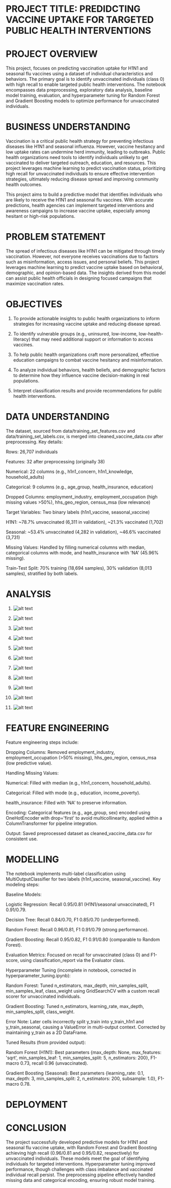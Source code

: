 # PROJECT TITLE: PREDIDCTING VACCINE UPTAKE FOR TARGETED PUBLIC HEALTH INTERVENTIONS

# PROJECT OVERVIEW

This project, focuses on predicting vaccination uptake for H1N1 and seasonal flu vaccines using a dataset of individual characteristics and behaviors. The primary goal is to identify unvaccinated individuals (class 0) with high recall to enable targeted public health interventions. The notebook encompasses data preprocessing, exploratory data analysis, baseline model training, evaluation, and hyperparameter tuning for Random Forest and Gradient Boosting models to optimize performance for unvaccinated individuals.

# BUSINESS UNDERSTANDING

Vaccination is a critical public health strategy for preventing infectious diseases like H1N1 and seasonal influenza. However, vaccine hesitancy and low uptake rates can undermine herd immunity, leading to outbreaks. Public health organizations need tools to identify individuals unlikely to get vaccinated to deliver targeted outreach, education, and resources. This project leverages machine learning to predict vaccination status, prioritizing high recall for unvaccinated individuals to ensure effective intervention strategies, ultimately reducing disease spread and improving community health outcomes.

This project aims to build a predictive model that identifies individuals who are likely to receive the H1N1 and seasonal flu vaccines. With accurate predictions, health agencies can implement targeted interventions and awareness campaigns to increase vaccine uptake, especially among hesitant or high-risk populations.

# PROBLEM STATEMENT
The spread of infectious diseases like H1N1 can be mitigated through timely vaccination. However, not everyone receives vaccinations due to factors such as misinformation, access issues, and personal beliefs. This project leverages machine learning to predict vaccine uptake based on behavioral, demographic, and opinion-based data. The insights derived from this model can assist public health officials in designing focused campaigns that maximize vaccination rates.

# OBJECTIVES

1. To provide actionable insights to public health organizations to inform strategies for increasing vaccine uptake and reducing disease spread.

2. To identify vulnerable groups (e.g., uninsured, low-income, low-health-literacy) that may need additional support or information to access vaccines.

3. To help public health organizations craft more personalized, effective education campaigns to combat vaccine hesitancy and misinformation.

4. To analyze individual behaviors, health beliefs, and demographic factors to determine how they influence vaccine decision-making in real populations.

5. Interpret classification results and provide recommendations for public health interventions.

# DATA UNDERSTANDING

The dataset, sourced from data/training_set_features.csv and data/training_set_labels.csv, is merged into cleaned_vaccine_data.csv after preprocessing. Key details:

Rows: 26,707 individuals

Features: 32 after preprocessing (originally 38)

Numerical: 22 columns (e.g., h1n1_concern, h1n1_knowledge, household_adults)

Categorical: 9 columns (e.g., age_group, health_insurance, education)

Dropped Columns: employment_industry, employment_occupation (high missing values >50%), hhs_geo_region, census_msa (low relevance)

Target Variables: Two binary labels (h1n1_vaccine, seasonal_vaccine)

H1N1: ~78.7% unvaccinated (6,311 in validation), ~21.3% vaccinated (1,702)

Seasonal: ~53.4% unvaccinated (4,282 in validation), ~46.6% vaccinated (3,731)

Missing Values: Handled by filling numerical columns with median, categorical columns with mode, and health_insurance with 'NA' (45.96% missing).

Train-Test Split: 70% training (18,694 samples), 30% validation (8,013 samples), stratified by both labels.

# ANALYSIS

1. ![alt text](Images/image.png)

2. ![alt text](Images/image-1.png)

3. ![alt text](Images/image-2.png)

4. ![alt text](Images/image-3.png)

5. ![alt text](Images/image-4.png)

6. ![alt text](Images/image-5.png)

7. ![alt text](Images/image-6.png)

8. ![alt text](Images/image-7.png)

9. ![alt text](Images/image-8.png)

10. ![alt text](Images/image-9.png)

11. ![alt text](Images/image-10.png)

# FEATURE ENGINEERING

Feature engineering steps include:

Dropping Columns: Removed employment_industry, employment_occupation (>50% missing), hhs_geo_region, census_msa (low predictive value).

Handling Missing Values:

Numerical: Filled with median (e.g., h1n1_concern, household_adults).

Categorical: Filled with mode (e.g., education, income_poverty).

health_insurance: Filled with 'NA' to preserve information.

Encoding: Categorical features (e.g., age_group, sex) encoded using OneHotEncoder with drop='first' to avoid multicollinearity, applied within a ColumnTransformer for pipeline integration.

Output: Saved preprocessed dataset as cleaned_vaccine_data.csv for consistent use.


# MODELLING

The notebook implements multi-label classification using MultiOutputClassifier for two labels (h1n1_vaccine, seasonal_vaccine). Key modeling steps:

Baseline Models:

Logistic Regression: Recall 0.95/0.81 (H1N1/seasonal unvaccinated), F1 0.91/0.79.

Decision Tree: Recall 0.84/0.70, F1 0.85/0.70 (underperformed).

Random Forest: Recall 0.96/0.81, F1 0.91/0.79 (strong performance).

Gradient Boosting: Recall 0.95/0.82, F1 0.91/0.80 (comparable to Random Forest).

Evaluation Metrics: Focused on recall for unvaccinated (class 0) and F1-score, using classification_report via the Evaluator class.

Hyperparameter Tuning (incomplete in notebook, corrected in hyperparameter_tuning.ipynb):

Random Forest: Tuned n_estimators, max_depth, min_samples_split, min_samples_leaf, class_weight using GridSearchCV with a custom recall scorer for unvaccinated individuals.

Gradient Boosting: Tuned n_estimators, learning_rate, max_depth, min_samples_split, class_weight.

Error Note: Later cells incorrectly split y_train into y_train_h1n1 and y_train_seasonal, causing a ValueError in multi-output context. Corrected by maintaining y_train as a 2D DataFrame.

Tuned Results (from provided output):

Random Forest (H1N1): Best parameters {max_depth: None, max_features: 'sqrt', min_samples_leaf: 1, min_samples_split: 5, n_estimators: 200}, F1-macro 0.73, recall 0.96 (unvaccinated).

Gradient Boosting (Seasonal): Best parameters {learning_rate: 0.1, max_depth: 3, min_samples_split: 2, n_estimators: 200, subsample: 1.0}, F1-macro 0.78.


# DEPLOYMENT


# CONCLUSION

The project successfully developed predictive models for H1N1 and seasonal flu vaccine uptake, with Random Forest and Gradient Boosting achieving high recall (0.96/0.81 and 0.95/0.82, respectively) for unvaccinated individuals. These models meet the goal of identifying individuals for targeted interventions. Hyperparameter tuning improved performance, though challenges with class imbalance and vaccinated individual recall persist. The preprocessing pipeline effectively handled missing data and categorical encoding, ensuring robust model training.